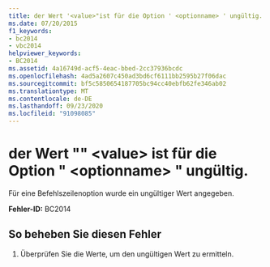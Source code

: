 ```yaml
---
title: der Wert '<value>"ist für die Option ' <optionname> ' ungültig.
ms.date: 07/20/2015
f1_keywords:
- bc2014
- vbc2014
helpviewer_keywords:
- BC2014
ms.assetid: 4a16749d-acf5-4eac-bbed-2cc37936bcdc
ms.openlocfilehash: 4ad5a2607c450ad3bd6cf6111bb2595b27f06dac
ms.sourcegitcommit: bf5c5850654187705bc94cc40ebfb62fe346ab02
ms.translationtype: MT
ms.contentlocale: de-DE
ms.lasthandoff: 09/23/2020
ms.locfileid: "91098085"
---
```

# <a name="the-value-value-is-invalid-for-option-optionname"></a>der Wert "" \<value> ist für die Option " \<optionname> " ungültig.

Für eine Befehlszeilenoption wurde ein ungültiger Wert angegeben.  
  
 **Fehler-ID:** BC2014  
  
## <a name="to-correct-this-error"></a>So beheben Sie diesen Fehler  
  
1. Überprüfen Sie die Werte, um den ungültigen Wert zu ermitteln.
